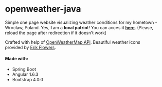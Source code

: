 # openweather-java

Simple one page website visualizing weather conditions for my hometown - Wroclaw, Poland.
Yes, I am a **local patriot**! You can acces it **[here](https://weather-wroclaw.herokuapp.com)**. (Please, reload the page after redirection if it doesn't work)

Crafted with help of [OpenWeatherMap API](http://www.openweathermap.com/api).
Beautiful weather icons provided by [Erik Flowers](https://erikflowers.github.io/weather-icons/).

#### Made with:
* Spring Boot
* Angular 1.6.3
* Bootstrap 4.0.0

